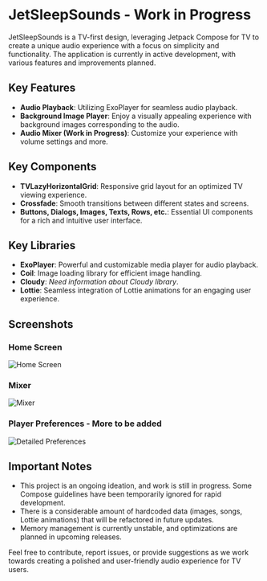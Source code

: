 # JetSleepSounds - Work in Progress

JetSleepSounds is a TV-first design, leveraging Jetpack Compose for TV to create a unique audio experience with a focus on simplicity and functionality. The application is currently in active development, with various features and improvements planned.

## Key Features 
- **Audio Playback**: Utilizing ExoPlayer for seamless audio playback.
- **Background Image Player**: Enjoy a visually appealing experience with background images corresponding to the audio.
- **Audio Mixer (Work in Progress)**: Customize your experience with volume settings and more.

## Key Components 
- **TVLazyHorizontalGrid**: Responsive grid layout for an optimized TV viewing experience.
- **Crossfade**: Smooth transitions between different states and screens.
- **Buttons, Dialogs, Images, Texts, Rows, etc.**: Essential UI components for a rich and intuitive user interface.

## Key Libraries
- **ExoPlayer**: Powerful and customizable media player for audio playback.
- **Coil**: Image loading library for efficient image handling.
- **Cloudy**: *Need information about Cloudy library*.
- **Lottie**: Seamless integration of Lottie animations for an engaging user experience.

## Screenshots

### Home Screen 
![Home Screen](https://github.com/UmairKhalid786/JetSleepSounds/assets/21205138/e94a96fe-645e-49e0-95b8-3f716f634944)

### Mixer
![Mixer](https://github.com/UmairKhalid786/JetSleepSounds/assets/21205138/bf0e753e-0c61-43b2-8a39-74f2621f304c)

### Player Preferences - More to be added
![Detailed Preferences](https://github.com/UmairKhalid786/JetSleepSounds/assets/21205138/5f07cf18-a67b-4e18-aeab-ba88e9216841)

## Important Notes
- This project is an ongoing ideation, and work is still in progress. Some Compose guidelines have been temporarily ignored for rapid development.
- There is a considerable amount of hardcoded data (images, songs, Lottie animations) that will be refactored in future updates.
- Memory management is currently unstable, and optimizations are planned in upcoming releases.

Feel free to contribute, report issues, or provide suggestions as we work towards creating a polished and user-friendly audio experience for TV users.
